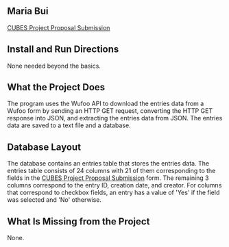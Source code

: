 ## Maria Bui
[CUBES Project Proposal Submission](https://mbui.wufoo.com/forms/cubes-project-proposal-submission)

## Install and Run Directions
None needed beyond the basics.

## What the Project Does
The program uses the Wufoo API to download the entries data from a Wufoo form by sending an HTTP GET request, converting the HTTP GET response into JSON, and extracting the entries data from JSON. The entries data are saved to a text file and a database.

## Database Layout
The database contains an entries table that stores the entries data. The entries table consists of 24 columns with 21 of them corresponding to the fields in the [CUBES Project Proposal Submission](https://mbui.wufoo.com/forms/cubes-project-proposal-submission) form. The remaining 3 columns correspond to the entry ID, creation date, and creator. For columns that correspond to checkbox fields, an entry has a value of 'Yes' if the field was selected and 'No' otherwise.

## What Is Missing from the Project
None.